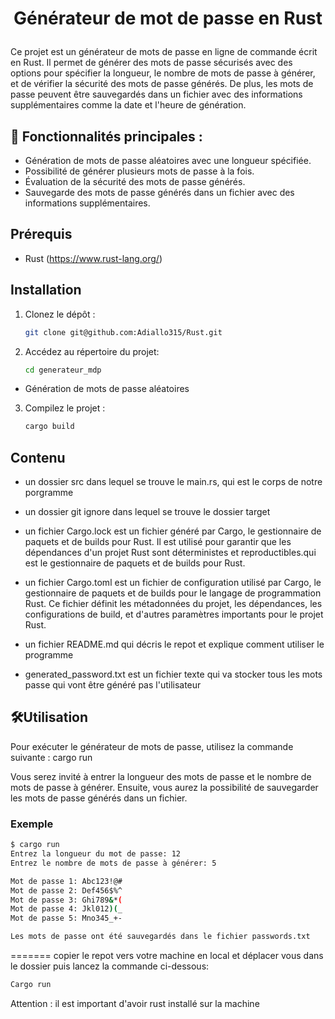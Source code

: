 # <p align="center">Générateur de mot de passe en Rust</p>
  
Ce projet est un générateur de mots de passe en ligne de commande écrit en Rust. Il permet de générer des mots de passe sécurisés avec des options pour spécifier la longueur, le nombre de mots de passe à générer, et de vérifier la sécurité des mots de passe générés. De plus, les mots de passe peuvent être sauvegardés dans un fichier avec des informations supplémentaires comme la date et l'heure de génération.


## 🧐 Fonctionnalités principales : 

- Génération de mots de passe aléatoires avec une longueur spécifiée.
- Possibilité de générer plusieurs mots de passe à la fois.
- Évaluation de la sécurité des mots de passe générés.
- Sauvegarde des mots de passe générés dans un fichier avec des informations supplémentaires.

## Prérequis
- Rust (https://www.rust-lang.org/)


## Installation

1. Clonez le dépôt :

   ```sh
   git clone git@github.com:Adiallo315/Rust.git

2. Accédez au répertoire du projet:
   ```sh
   cd generateur_mdp


- Génération de mots de passe aléatoires

3. Compilez le projet :
   ```sh
   cargo build
    ```

## Contenu
- un dossier src dans lequel se trouve le main.rs, qui est  le corps de notre porgramme

- un dossier git ignore dans lequel se trouve le dossier target
  
- un fichier Cargo.lock  est un fichier généré par Cargo, le gestionnaire de paquets et de builds pour Rust. Il est utilisé pour garantir que les dépendances d'un projet Rust sont déterministes et reproductibles.qui est le gestionnaire de paquets et de builds pour Rust.

- un fichier Cargo.toml est un fichier de configuration utilisé par Cargo, le gestionnaire de paquets et de builds pour le langage de programmation Rust. Ce fichier définit les métadonnées du projet, les dépendances, les configurations de build, et d'autres paramètres importants pour le projet Rust.

- un fichier README.md qui décris le repot et explique comment utiliser le programme

- generated_password.txt est un fichier texte qui va stocker tous les mots passe qui vont être généré pas l'utilisateur



## 🛠️Utilisation
  
  Pour exécuter le générateur de mots de passe, utilisez la commande suivante :
  cargo run

  Vous serez invité à entrer la longueur des mots de passe et le nombre de mots de passe à générer. Ensuite, vous aurez la possibilité de sauvegarder les mots de passe générés dans un fichier.

### Exemple

 ```sh
$ cargo run
Entrez la longueur du mot de passe: 12
Entrez le nombre de mots de passe à générer: 5

Mot de passe 1: Abc123!@#
Mot de passe 2: Def456$%^
Mot de passe 3: Ghi789&*(
Mot de passe 4: Jkl012)(_
Mot de passe 5: Mno345_+-

Les mots de passe ont été sauvegardés dans le fichier passwords.txt
 ```
=======
copier le repot vers votre machine en local et déplacer vous dans le dossier puis lancez la commande ci-dessous:
    
```bash
Cargo run
```
Attention : il est important d'avoir rust installé sur la machine 
